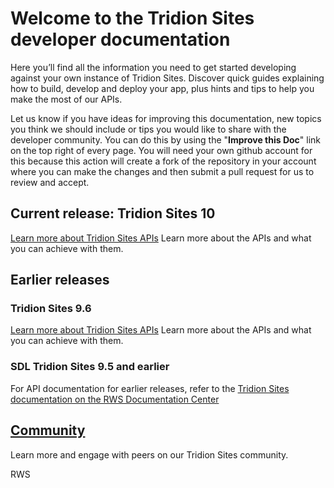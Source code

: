 # Welcome to the Tridion Sites developer documentation

Here you’ll find all the information you need to get started developing against your own instance of Tridion Sites. Discover quick guides explaining how to build, develop and deploy your app, plus hints and tips to help you make the most of our APIs.

Let us know if you have ideas for improving this documentation, new topics you think we should include or tips you would like to share with the developer community. You can do this by using the "**Improve this Doc**" link on the top right of every page.  You will need your own github account for this because this action will create a fork of the repository in your account where you can make the changes and then submit a pull request for us to review and accept.

## Current release: Tridion Sites 10

[Learn more about Tridion Sites APIs](apiconcepts/Tridion_Sites_10/overview.md) 
Learn more about the APIs and what you can achieve with them.

## Earlier releases

### Tridion Sites 9.6

[Learn more about Tridion Sites APIs](apiconcepts/Tridion_Sites_9.6/overview.md) 
Learn more about the APIs and what you can achieve with them.

### SDL Tridion Sites 9.5 and earlier

For API documentation for earlier releases, refer to the [Tridion Sites documentation on the RWS Documentation Center](https://docs.rws.com/TridionSites/)

## [Community](https://community.sdl.com/product-groups/tridion/tridion-sites/)
Learn more and engage with peers on our Tridion Sites community.

RWS